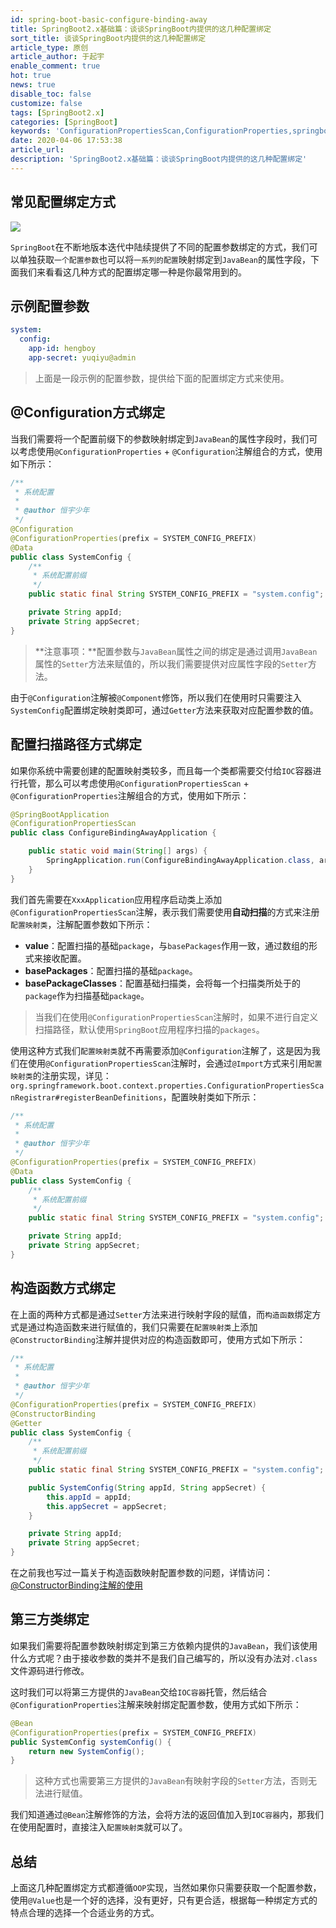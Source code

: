 ```yaml
---
id: spring-boot-basic-configure-binding-away
title: SpringBoot2.x基础篇：谈谈SpringBoot内提供的这几种配置绑定
sort_title: 谈谈SpringBoot内提供的这几种配置绑定
article_type: 原创
article_author: 于起宇
enable_comment: true
hot: true
news: true
disable_toc: false
customize: false
tags: [SpringBoot2.x]
categories: [SpringBoot]
keywords: 'ConfigurationPropertiesScan,ConfigurationProperties,springboot配置'
date: 2020-04-06 17:53:38
article_url:
description: 'SpringBoot2.x基础篇：谈谈SpringBoot内提供的这几种配置绑定'
---
```


## 常见配置绑定方式
![](https://blog.minbox.org/images/post/spring-boot-basic-configure-binding-away-1.png)

`SpringBoot`在不断地版本迭代中陆续提供了不同的配置参数绑定的方式，我们可以单独获取`一个配置参数`也可以将`一系列的配置`映射绑定到`JavaBean`的属性字段，下面我们来看看这几种方式的配置绑定哪一种是你最常用到的。

## 示例配置参数

```yaml
system:
  config:
    app-id: hengboy
    app-secret: yuqiyu@admin
```

> 上面是一段示例的配置参数，提供给下面的配置绑定方式来使用。

## @Configuration方式绑定

当我们需要将一个配置前缀下的参数映射绑定到`JavaBean`的属性字段时，我们可以考虑使用`@ConfigurationProperties` + `@Configuration`注解组合的方式，使用如下所示：

```java
/**
 * 系统配置
 *
 * @author 恒宇少年
 */
@Configuration
@ConfigurationProperties(prefix = SYSTEM_CONFIG_PREFIX)
@Data
public class SystemConfig {
    /**
     * 系统配置前缀
     */
    public static final String SYSTEM_CONFIG_PREFIX = "system.config";

    private String appId;
    private String appSecret;
}
```

> **注意事项：**配置参数与`JavaBean`属性之间的绑定是通过调用`JavaBean`属性的`Setter`方法来赋值的，所以我们需要提供对应属性字段的`Setter`方法。

由于`@Configuration`注解被`@Component`修饰，所以我们在使用时只需要注入`SystemConfig`配置绑定映射类即可，通过`Getter`方法来获取对应配置参数的值。

## 配置扫描路径方式绑定

如果你系统中需要创建的配置映射类较多，而且每一个类都需要交付给`IOC`容器进行托管，那么可以考虑使用`@ConfigurationPropertiesScan` + `@ConfigurationProperties`注解组合的方式，使用如下所示：

```java
@SpringBootApplication
@ConfigurationPropertiesScan
public class ConfigureBindingAwayApplication {

    public static void main(String[] args) {
        SpringApplication.run(ConfigureBindingAwayApplication.class, args);
    }
}
```

我们首先需要在`XxxApplication`应用程序启动类上添加`@ConfigurationPropertiesScan`注解，表示我们需要使用**自动扫描**的方式来注册`配置映射类`，注解配置参数如下所示：

- **value**：配置扫描的基础`package`，与`basePackages`作用一致，通过数组的形式来接收配置。
- **basePackages**：配置扫描的基础`package`。
- **basePackageClasses**：配置基础扫描类，会将每一个扫描类所处于的`package`作为扫描基础`package`。

> 当我们在使用`@ConfigurationPropertiesScan`注解时，如果不进行自定义扫描路径，默认使用`SpringBoot`应用程序扫描的`packages`。

使用这种方式我们`配置映射类`就不再需要添加`@Configuration`注解了，这是因为我们在使用`@ConfigurationPropertiesScan`注解时，会通过`@Import`方式来引用`配置映射类`的注册实现，详见：`org.springframework.boot.context.properties.ConfigurationPropertiesScanRegistrar#registerBeanDefinitions`，配置映射类如下所示：

```java
/**
 * 系统配置
 *
 * @author 恒宇少年
 */
@ConfigurationProperties(prefix = SYSTEM_CONFIG_PREFIX)
@Data
public class SystemConfig {
    /**
     * 系统配置前缀
     */
    public static final String SYSTEM_CONFIG_PREFIX = "system.config";

    private String appId;
    private String appSecret;
}
```



## 构造函数方式绑定

在上面的两种方式都是通过`Setter`方法来进行映射字段的赋值，而`构造函数`绑定方式是通过构造函数来进行赋值的，我们只需要在`配置映射类`上添加`@ConstructorBinding`注解并提供对应的构造函数即可，使用方式如下所示：

```java
/**
 * 系统配置
 *
 * @author 恒宇少年
 */
@ConfigurationProperties(prefix = SYSTEM_CONFIG_PREFIX)
@ConstructorBinding
@Getter
public class SystemConfig {
    /**
     * 系统配置前缀
     */
    public static final String SYSTEM_CONFIG_PREFIX = "system.config";

    public SystemConfig(String appId, String appSecret) {
        this.appId = appId;
        this.appSecret = appSecret;
    }

    private String appId;
    private String appSecret;
}
```

在之前我也写过一篇关于构造函数映射配置参数的问题，详情访问：[@ConstructorBinding注解的使用](https://blog.minbox.org/springboot-constructor-binding-properties.html)

## 第三方类绑定

如果我们需要将配置参数映射绑定到第三方依赖内提供的`JavaBean`，我们该使用什么方式呢？由于接收参数的类并不是我们自己编写的，所以没有办法对`.class`文件源码进行修改。

这时我们可以将第三方提供的`JavaBean`交给`IOC容器`托管，然后结合`@ConfigurationProperties`注解来映射绑定配置参数，使用方式如下所示：

```java
@Bean
@ConfigurationProperties(prefix = SYSTEM_CONFIG_PREFIX)
public SystemConfig systemConfig() {
	return new SystemConfig();
}
```

> 这种方式也需要第三方提供的`JavaBean`有映射字段的`Setter`方法，否则无法进行赋值。



我们知道通过`@Bean`注解修饰的方法，会将方法的返回值加入到`IOC容器`内，那我们在使用配置时，直接注入`配置映射类`就可以了。

## 总结

上面这几种配置绑定方式都遵循`OOP`实现，当然如果你只需要获取一个配置参数，使用`@Value`也是一个好的选择，没有更好，只有更合适，根据每一种绑定方式的特点合理的选择一个合适业务的方式。